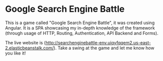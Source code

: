 # Google Search Engine Battle

This is a game called "Google Search Engine Battle", it was created using Angular. It is a SPA showcasing my in-depth knowledge of the framework (through usage of HTTP, Routing, Authentication, API Backend and Forms).

The live website is (http://searchenginebattle-env.uiqyfqqem2.us-east-2.elasticbeanstalk.com/). Take a swing at the game and let me know how you like it!
